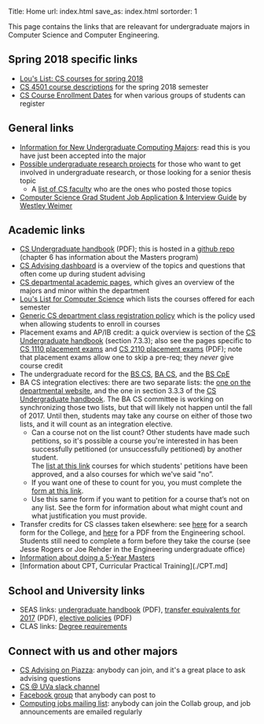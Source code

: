 Title: Home
url: index.html
save_as: index.html
sortorder: 1

This page contains the links that are releavant for undergraduate majors in Computer Science and Computer Engineering.

Spring 2018 specific links
------------------------

- [Lou's List: CS courses for spring 2018](http://rabi.phys.virginia.edu/mySIS/CS2/page.php?Semester=1182&Type=Group&Group=CompSci)
- [CS 4501 course descriptions](http://www.cs.virginia.edu/~cohoon//years/2018/2018-spring-4501s/) for the spring 2018 semester
- [CS Course Enrollment Dates](https://docs.google.com/document/d/1r6q1_2A1sP9cTFlWsUAf8_zJnUfla6syaBenICYe7ac/edit) for when various groups of students can register


General links
-------------

- [Information for New Undergraduate Computing Majors](https://www.cs.virginia.edu/~sherriff/newcs/): read this is you have just been accepted into the major
- [Possible undergraduate research projects](http://ugresearch.cs.virginia.edu/) for those who want to get involved in undergraduate research, or those looking for a senior thesis topic
    - A [list of CS faculty](https://engineering.virginia.edu/departments/computer-science/cs-people/faculty) who are the ones who posted those topics
- [Computer Science Grad Student Job Application & Interview Guide](http://www.cs.virginia.edu/~weimer/grad-job-guide/guide/index.html) by [Westley Weimer](http://www.cs.virginia.edu/~weimer/)


Academic links
--------------

- [CS Undergraduate handbook](http://handbook.cs.virginia.edu/ugrad-handbook.pdf) (PDF); this is hosted in a [github repo](https://github.com/uva-cs/ugrad-handbook/) (chapter 6 has information about the Masters program)
- [CS Advising dashboard](http://stardock.cs.virginia.edu/advising/) is a overview of the topics and questions that often come up during student advising
- [CS departmental academic pages](https://engineering.virginia.edu/departments/computer-science/academics), which gives an overview of the majors and minor within the department
- [Lou's List for Computer Science](http://rabi.phys.virginia.edu/mySIS/CS2/page.php?Type=Group&Group=CompSci) which lists the courses offered for each semester
- [Generic CS department class registration policy](https://engineering.virginia.edu/departments/computer-science/academics/computer-science-undergraduate-programs/registration) which is the policy used when allowing students to enroll in courses
- Placement exams and AP/IB credit: a quick overview is section of the [CS Undergraduate handbook](http://handbook.cs.virginia.edu/ugrad-handbook.pdf) (section 7.3.3); also see the pages specific to [CS 1110 placement exams](https://cs1110.cs.virginia.edu/whichcs1.html) and [CS 2110 placement exams](http://cs1110.cs.virginia.edu/CS2110-Placement-Test-Info-aug2016.pdf) (PDF); note that placement exams allow one to skip a pre-req; they *never* give course credit
- The undergraduate record for the [BS CS](http://records.ureg.virginia.edu/preview_program.php?catoid=43&poid=5227), [BA CS](http://records.ureg.virginia.edu/preview_program.php?catoid=43&poid=5226), and the [BS CpE](http://records.ureg.virginia.edu/preview_program.php?catoid=43&poid=5225)
- BA CS integration electives: there are two separate lists: the [one on the departmental website](https://engineering.virginia.edu/departments/computer-science/academics/ba-computer-science#accordion67812), and the one in section 3.3.3 of the [CS Undergraduate handbook](http://handbook.cs.virginia.edu/ugrad-handbook.pdf).  The BA CS committee is working on synchronizing those two lists, but that will likely not happen until the fall of 2017.  Until then, students may take any course on either of those two lists, and it will count as an integration elective.
    - Can a course not on the list count?  Other students have made such petitions, so it's possible a course you're interested in has been successfully petitioned (or unsuccessfully petitioned) by another student.  
The [list at this link](https://goo.gl/rPQGzW) courses for which students' petitions have been approved, and a also courses for which we've said "no”.
    - If you want one of these to count for you, you must complete the [form at this link](https://goo.gl/forms/yukq3PC6oQxh25LY2).
    - Use this same form if you want to petition for a course that’s not on any list.  See the form for information about what might count and what justification you must provide.
- Transfer credits for CS classes taken elsewhere: see [here](http://ascs8.eservices.virginia.edu/asEquivs) for a search form for the College, and [here](http://www.seas.virginia.edu/undergrad/pdfs/Transfer_Equivalents_2017.pdf) for a PDF from the Engineering school.  Students still need to complete a form before they take the course (see Jesse Rogers or Joe Rehder in the Engineering undergraduate office)
- [Information about doing a 5-Year Masters](https://engineering.virginia.edu/departments/computer-science/academics/admissions/cs-graduate-admission/fifth-year-masters-faq)
- [Information about CPT, Curricular Practical Training](./CPT.md]

School and University links
---------------------------

- SEAS links: [undergraduate handbook](http://www.seas.virginia.edu/advising/pdf/seas-undergraduate-handbook2016.pdf) (PDF),
  [transfer equivalents for 2017](http://www.seas.virginia.edu/undergrad/pdfs/Transfer_Equivalents_2017.pdf) (PDF),
  [elective policies](http://www.seas.virginia.edu/undergrad/orientation/pdfs/electives_2016.pdf) (PDF)
- CLAS links: [Degree requirements](http://college.as.virginia.edu/requirements)


Connect with us and other majors
--------------------------------

- [CS Advising on Piazza](https://piazza.com/virginia/other/csadvising): anybody can join, and it's a great place to ask advising questions
- [CS @ UVa slack channel](https://uva-compsci.slack.com/)
- [Facebook group](https://www.facebook.com/groups/216856585086114) that anybody can post to
- [Computing jobs mailing list](https://collab.itc.virginia.edu/portal/site/c4e021cd-5ac5-4901-b1a3-3a99396dbd7d#): anybody can join the Collab group, and job announcements are emailed regularly

